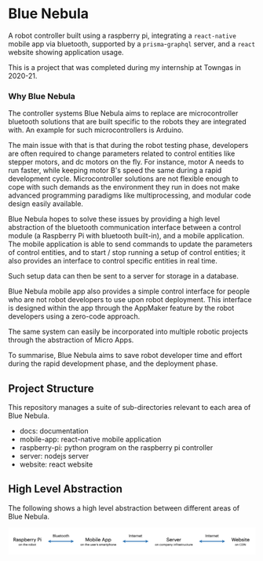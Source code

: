 # Blue Nebula
A robot controller built using a raspberry pi, integrating a `react-native` mobile app via bluetooth, supported by a `prisma`-`graphql` server, and a `react` website showing application usage.

This is a project that was completed during my internship at Towngas in 2020-21.

### Why Blue Nebula
The controller systems Blue Nebula aims to replace are microcontroller bluetooth solutions that are built specific to the robots they are integrated with. An example for such microcontrollers is Arduino.

The main issue with that is that during the robot testing phase, developers are often required to change parameters related to control entities like stepper motors, and dc motors on the fly. For instance, motor A needs to run faster, while keeping motor B's speed the same during a rapid development cycle. Microcontroller solutions are not flexible enough to cope with such demands as the environment they run in does not make advanced programming paradigms like multiprocessing, and modular code design easily available.

Blue Nebula hopes to solve these issues by providing a high level abstraction of the bluetooth communication interface between a control module (a Raspberry Pi with bluetooth built-in), and a mobile application. The mobile application is able to send commands to update the parameters of control entities, and to start / stop running a setup of control entities; it also provides an interface to control specific entities in real time.

Such setup data can then be sent to a server for storage in a database.

Blue Nebula mobile app also provides a simple control interface for people who are not robot developers to use upon robot deployment. This interface is designed within the app through the AppMaker feature by the robot developers using a zero-code approach.

The same system can easily be incorporated into multiple robotic projects through the abstraction of Micro Apps.

To summarise, Blue Nebula aims to save robot developer time and effort during the rapid development phase, and the deployment phase.

## Project Structure

This repository manages a suite of sub-directories relevant to each area of Blue Nebula.
- docs: documentation
- mobile-app: react-native mobile application
- raspberry-pi: python program on the raspberry pi controller
- server: nodejs server
- website: react website

## High Level Abstraction
The following shows a high level abstraction between different areas of Blue Nebula.

![Image of Yaktocat](docs/module-relations.png)
